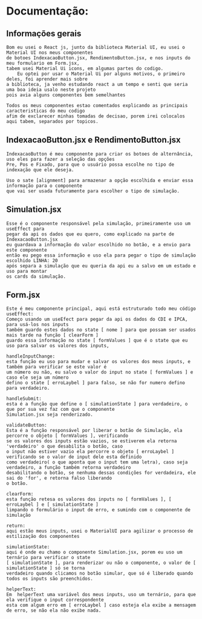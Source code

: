 # Documentação:

## Informações gerais

    Bom eu usei o React js, junto da biblioteca Material UI, eu usei o Material UI nos meus componentes
    de botoes IndexacaoButton.jsx, RendimentoButton.jsx, e nos inputs do meu formulario em Form.jsx,
    tabem usei Material Ui icons, em algumas partes do codigo.
        Eu optei por usar o Material Ui por alguns motivos, o primeiro deles, foi aprender mais sobre
    a biblioteca, ja venho estudando react a um tempo e senti que seria uma boa ideia usalo neste projeto
    pois avia alguns componentes bem semelhantes

    Todos os meus componentes estao comentados explicando as principais caracteristicas do meu codigo
    afim de exclarecer minhas tomadas de decisao, porem irei colocalos aqui tabem, separados por topicos.

## IndexacaoButton.jsx e RendimentoButton.jsx

    IndexacaoButton é meu componente para criar os botoes de alternância, uso eles para fazer a seleção das opções
    Pre, Pos e Fixado, para que o usuário possa escolhe no tipo de indexação que ele deseja.

    Uso o sate [alignment] para armazenar a opção escolhida e enviar essa informação para o componente
    que vai ser usada futuramente para escolher o tipo de simulação.

## Simulation.jsx

    Esse é o componente responsável pela simulação, primeiramente uso um useEffect para
    pegar da api os dados que eu quero, como explicado na parte de IndexacaoButton.jsx
    eu guardava a informação do valor escolhido no botão, e a envio para este componente
    então eu pego essa informação e uso ela para pegar o tipo de simulação escolhido LINHA: 20
    após separa a simulação que eu queria da api eu a salvo em um estado e uso para montar
    os cards da simulação.

## Form.jsx

    Este é meu componente principal, aqui está estruturado todo meu código
    useEffect:
    Começo usando um useEfect para pegar da api os dados do CDI e IPCA, para usá-los nos inputs
    também guardo estes dados no state [ nome ] para que possam ser usados mais tarde na função [ clearForm ]
    guardo essa informação no state [ formValues ] que é o state que eu uso para salvar os valores dos inputs,

    handleInputChange:
    esta função eu uso para mudar e salvar os valores dos meus inputs, e também para verificar se este valor é
    um número ou não, eu salvo o valor do input no state [ formValues ] e caso ele seja um número
    defino o state [ erroLaybel ] para falso, se não for numero defino para verdadeiro.

    handleSubmit:
    esta é a função que define o [ simulationState ] para verdadeiro, o que por sua vez faz com que o componente
    Simulation.jsx seja renderizado.

    validateButton:
    Esta é a função responsável por liberar o botão de Simulação, ela percorre o objeto [ formValues ], verificando
    se os valores dos inputs estão vazios, se estiverem ela retorna 'verdadeiro' o que desabilita o botão, caso
    o input não estiver vazio ela percorre o objeto [ erroLaybel ] verificando se o valor de input dele esta definido
    como verdadeiro( o que aponta que o input tem uma letra), caso seja verdadeiro, a função também retorna verdadeiro
    desabilitando o botão, se nenhuma dessas condições for verdadeira, ele sai do 'for', e retorna falso liberando
    o botão.

    clearForm:
    esta função retesa os valores dos inputs no [ formValues ], [ erroLaybel ] e [ simulationState ]
    limpando o formulário o input de erro, e sumindo com o componente de simulação

    return:
    aqui estão meus inputs, usei o MaterialUI para agilizar o processo de estilização dos componentes

    simulationState:
    aqui é onde eu chamo o componente Simulation.jsx, porem eu uso um ternário para verificar o state
    [ simulationState ], para renderizar ou não o componente, o valor de [ simulationState ] só se torna
    verdadeiro quando clicamos no botão simular, que só é liberado quando todos os inputs são preenchidos.

    helperText:
    Em  helperText uma variável dos meus inputs, uso um ternário, para que ela verifique o input correspondente
    esta com algum erro em [ erroLaybel ] caso esteja ela exibe a mensagem de erro, se não ela não exibe nada.
